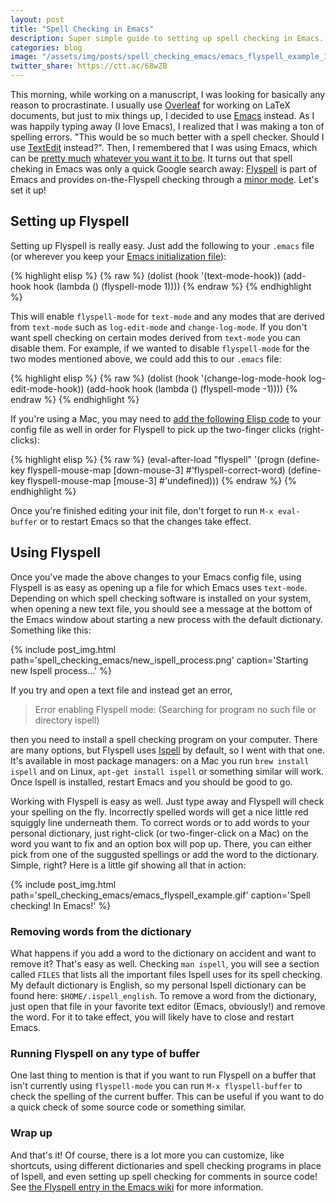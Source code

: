 ```yaml
---
layout: post
title: "Spell Checking in Emacs"
description: Super simple guide to setting up spell checking in Emacs.
categories: blog
image: "/assets/img/posts/spell_checking_emacs/emacs_flyspell_example_100.png"
twitter_share: https://ctt.ac/68wZB
---
```


This morning, while working on a manuscript, I was looking for basically any reason to procrastinate.  I usually use [Overleaf](https://www.overleaf.com) for working on LaTeX documents, but just to mix things up, I decided to use [Emacs](https://www.gnu.org/software/emacs/) instead.  As I was happily typing away (I love Emacs), I realized that I was making a ton of spelling errors.  "This would be so much better with a spell checker.  Should I use [TextEdit](https://support.apple.com/guide/textedit/welcome/mac) instead?".  Then, I remembered that I was using Emacs, which can be [pretty much](http://ergoemacs.org/emacs/emacs_fun.html) [whatever you want it to be](https://www.gnu.org/software/emacs/tour/).  It turns out that spell cheking in Emacs was only a quick Google search away:  [Flyspell](https://www.emacswiki.org/emacs/FlySpell) is part of Emacs and provides on-the-Flyspell checking through a [minor mode](https://www.gnu.org/software/emacs/manual/html_node/emacs/Minor-Modes.html).  Let's set it up!

## Setting up Flyspell

Setting up Flyspell is really easy.  Just add the following to your `.emacs` file (or wherever you keep your [Emacs initialization file](https://www.gnu.org/software/emacs/manual/html_node/emacs/Init-File.html)):

{% highlight elisp %}
{% raw %}
(dolist (hook '(text-mode-hook))
  (add-hook hook (lambda () (flyspell-mode 1))))
{% endraw %}
{% endhighlight %}

This will enable `flyspell-mode` for `text-mode` and any modes that are derived from `text-mode` such as `log-edit-mode` and `change-log-mode`.  If you don't want spell checking on certain modes derived from `text-mode` you can disable them.  For example, if we wanted to disable `flyspell-mode` for the two modes mentioned above, we could add this to our `.emacs` file: 

{% highlight elisp %}
{% raw %}
(dolist (hook '(change-log-mode-hook log-edit-mode-hook))
  (add-hook hook (lambda () (flyspell-mode -1))))
{% endraw %}
{% endhighlight %}

If you're using a Mac, you may need to [add the following Elisp code](https://joelkuiper.eu/spellcheck_emacs) to your config file as well in order for Flyspell to pick up the two-finger clicks (right-clicks):

{% highlight elisp %}
{% raw %}
(eval-after-load "flyspell"
  '(progn
     (define-key flyspell-mouse-map [down-mouse-3] #'flyspell-correct-word)
     (define-key flyspell-mouse-map [mouse-3] #'undefined)))
{% endraw %}
{% endhighlight %}

Once you're finished editing your init file, don't forget to run `M-x eval-buffer` or to restart Emacs so that the changes take effect.

## Using Flyspell

Once you've made the above changes to your Emacs config file, using Flyspell is as easy as opening up a file for which Emacs uses `text-mode`.  Depending on which spell checking software is installed on your system, when opening a new text file, you should see a message at the bottom of the Emacs window about starting a new process with the default dictionary.  Something like this:

{% include post_img.html path='spell_checking_emacs/new_ispell_process.png' caption='Starting new Ispell process...' %}

If you try and open a text file and instead get an error,

> Error enabling Flyspell mode:
> (Searching for program no such file or directory ispell)

then you need to install a spell checking program on your computer.  There are many options, but Flyspell uses [Ispell](https://www.gnu.org/software/ispell/) by default, so I went with that one.  It's available in most package managers:  on a Mac you run `brew install ispell` and on Linux, `apt-get install ispell` or something similar will work.  Once Ispell is installed, restart Emacs and you should be good to go.

Working with Flyspell is easy as well.  Just type away and Flyspell will check your spelling on the fly.  Incorrectly spelled words will get a nice little red squiggly line underneath them.  To correct words or to add words to your personal dictionary, just right-click (or two-finger-click on a Mac) on the word you want to fix and an option box will pop up.  There, you can either pick from one of the suggusted spellings or add the word to the dictionary.  Simple, right?  Here is a little gif showing all that in action:

{% include post_img.html path='spell_checking_emacs/emacs_flyspell_example.gif' caption='Spell checking!  In Emacs!' %}

### Removing words from the dictionary

What happens if you add a word to the dictionary on accident and want to remove it?  That's easy as well.  Checking `man ispell`, you will see a section called `FILES` that lists all the important files Ispell uses for its spell checking.  My default dictionary is English, so my personal Ispell dictionary can be found here: `$HOME/.ispell_english`.  To remove a word from the dictionary, just open that file in your favorite text editor (Emacs, obviously!) and remove the word.  For it to take effect, you will likely have to close and restart Emacs.

### Running Flyspell on any type of buffer

One last thing to mention is that if you want to run Flyspell on a buffer that isn't currently using `flyspell-mode` you can run `M-x flyspell-buffer` to check the spelling of the current buffer.  This can be useful if you want to do a quick check of some source code or something similar.

### Wrap up

And that's it!  Of course, there is a lot more you can customize, like shortcuts, using different dictionaries and spell checking programs in place of Ispell, and even setting up spell checking for comments in source code!  See [the Flyspell entry in the Emacs wiki](https://www.emacswiki.org/emacs/FlySpell) for more information.